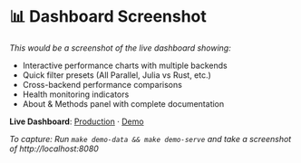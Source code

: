 # 📊 Dashboard Screenshot

*This would be a screenshot of the live dashboard showing:*

- Interactive performance charts with multiple backends
- Quick filter presets (All Parallel, Julia vs Rust, etc.)
- Cross-backend performance comparisons
- Health monitoring indicators
- About & Methods panel with complete documentation

**Live Dashboard**: [Production](https://tunezilla-zz.github.io/polygot-code-sampler/) · [Demo](https://tunezilla-zz.github.io/polygot-code-sampler/?demo=1)

*To capture: Run `make demo-data && make demo-serve` and take a screenshot of http://localhost:8080*

